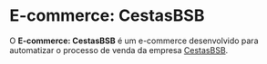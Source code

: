 # E-commerce: CestasBSB

O **E-commerce: CestasBSB** é um e-commerce desenvolvido para automatizar o processo de venda da empresa [CestasBSB](https://www.instagram.com/cestas.bsb/).
